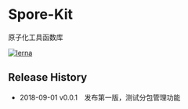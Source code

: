 # Spore-Kit

原子化工具函数库

[![lerna](https://img.shields.io/badge/maintained%20with-lerna-cc00ff.svg)](https://lernajs.io/)

## Release History

* 2018-09-01 v0.0.1 发布第一版，测试分包管理功能
